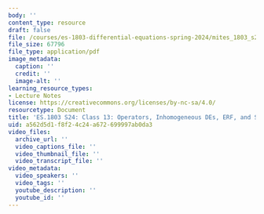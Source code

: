```yaml
---
body: ''
content_type: resource
draft: false
file: /courses/es-1803-differential-equations-spring-2024/mites_1803_s24_day13-notes.pdf
file_size: 67796
file_type: application/pdf
image_metadata:
  caption: ''
  credit: ''
  image-alt: ''
learning_resource_types:
- Lecture Notes
license: https://creativecommons.org/licenses/by-nc-sa/4.0/
resourcetype: Document
title: 'ES.1803 S24: Class 13: Operators, Inhomogeneous DEs, ERF, and SRF'
uid: a562d5d1-f8f2-4c24-a672-699997ab0da3
video_files:
  archive_url: ''
  video_captions_file: ''
  video_thumbnail_file: ''
  video_transcript_file: ''
video_metadata:
  video_speakers: ''
  video_tags: ''
  youtube_description: ''
  youtube_id: ''
---
```

